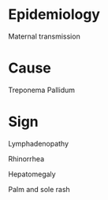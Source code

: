 # Epidemiology

Maternal transmission

# Cause

Treponema Pallidum

# Sign

Lymphadenopathy

Rhinorrhea

Hepatomegaly

Palm and sole rash
